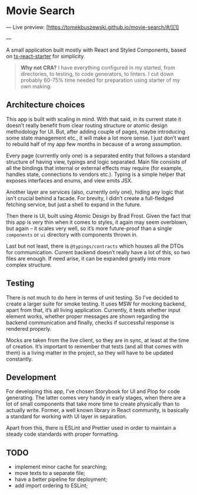 # Movie Search

—
Live preview: [https://tomekbuszewski.github.io/movie-search/#/][1]

—

A small application built mostly with React and Styled Components, based on [ts-react-starter][2] for simplicity.

> **Why not CRA?**
> I have everything configured in my started, from directories, to testing, to code generators, to linters. I cut down probably 60-75% time needed for preparation using starter of my own making.

## Architecture choices

This app is built with scaling in mind. With that said, in its current state it doesn’t really benefit from clear routing structure or atomic design methodology for UI. But, after adding couple of pages, maybe introducing some state management etc., it will make a lot more sense. I just don’t want to rebuild half of my app few months in because of a wrong assumption.

Every page (currently only one) is a separated entity that follows a standard structure of having view, typings and logic separated. Main file consists of all the bindings that internal or external effects may require (for example, handles state, connections to vendors etc.). Typing is a simple helper that exposes interfaces and enums, and view emits JSX.

Another layer are services (also, currently only one), hiding any logic that isn’t crucial behind a facade. For brevity, I didn’t create a full-fledged fetching service, but just a shell to expand in the future.

Then there is UI, built using Atomic Design by Brad Frost. Given the fact that this app is very thin when it comes to styles, it again may seem overblown, but again – it scales very well, so it’s more future-proof than a single `components` or `ui` directory with components thrown in.

Last but not least, there is `@typings/contracts` which houses all the DTOs for communication. Current backend doesn’t really have a lot of this, so two files are enough. If need arise, it can be expanded greatly into more complex structure.

## Testing

There is not much to do here in terms of unit testing. So I’ve decided to create a larger suite for smoke testing. It uses MSW for mocking backend, apart from that, it’s all living application. Currently, it tests whether input element works, whether proper messages are shown regarding the backend communication and finally, checks if successful response is rendered properly.

Mocks are taken from the live client, so they are in sync, at least at the time of creation. It’s important to remember that tests (and all that comes with them) is a living matter in the project, so they will have to be updated constantly.

## Development

For developing this app, I’ve chosen Storybook for UI and Plop for code generating. The latter comes very handy in early stages, when there are a lot of small components that take more time to create physically than to actually write. Former, a well known library in React community, is basically a standard for working with UI layer in separation.

Apart from this, there is ESLint and Prettier used in order to maintain a steady code standards with proper formatting.

## TODO

- implement minor cache for searching;
- move texts to a separate file;
- have a better pipeline for deployment;
- add import ordering to ESLint;

[1]:	https://tomekbuszewski.github.io/movie-search/#/
[2]:	https://github.com/tomekbuszewski/ts-react-starter